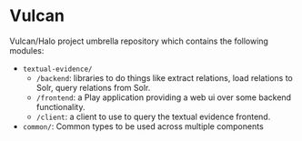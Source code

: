 # Vulcan

Vulcan/Halo project umbrella repository which contains the following modules:

* <code>textual-evidence/</code>
    * <code>/backend</code>: libraries to do things like extract relations, load relations to Solr, query relations from Solr.
    * <code>/frontend</code>: a Play application providing a web ui over some backend functionality.
    * <code>/client</code>: a client to use to query the textual evidence frontend.
* <code>common/</code>: Common types to be used across multiple components
